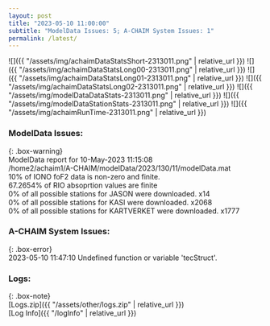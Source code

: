 ```yaml
---
layout: post
title: "2023-05-10 11:00:00"
subtitle: "ModelData Issues: 5; A-CHAIM System Issues: 1"
permalink: /latest/
---
```


![]({{ "/assets/img/achaimDataStatsShort-2313011.png" | relative_url }})
![]({{ "/assets/img/achaimDataStatsLong00-2313011.png" | relative_url }})
![]({{ "/assets/img/achaimDataStatsLong01-2313011.png" | relative_url }})
![]({{ "/assets/img/achaimDataStatsLong02-2313011.png" | relative_url }})
![]({{ "/assets/img/modelDataDataStats-2313011.png" | relative_url }})
![]({{ "/assets/img/modelDataStationStats-2313011.png" | relative_url }})
![]({{ "/assets/img/achaimRunTime-2313011.png" | relative_url }})


### ModelData Issues:  
  
{: .box-warning}  
 ModelData report for 10-May-2023 11:15:08   
 /home2/achaim1/A-CHAIM/modelData/2023/130/11/modelData.mat   
 10% of IONO foF2 data is non-zero and finite.   
 67.2654% of RIO absoprtion values are finite   
 0% of all possible stations for JASON were downloaded. x14   
 0% of all possible stations for KASI were downloaded. x2068   
 0% of all possible stations for KARTVERKET were downloaded. x1777   
  
### A-CHAIM System Issues:  
  
{: .box-error}  
2023-05-10 11:47:10 Undefined function or variable 'tecStruct'.  

### Logs:  
  
{: .box-note}  
[Logs.zip]({{ "/assets/other/logs.zip" | relative_url }})  
[Log Info]({{ "/logInfo" | relative_url }})  
